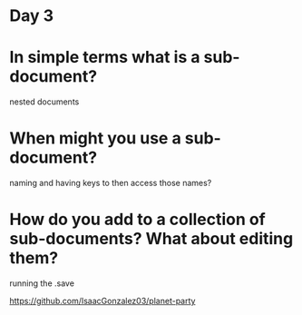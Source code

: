 # Day 3

# In simple terms what is a sub-document?

nested documents

# When might you use a sub-document?

naming and having keys to then access those names?

# How do you add to a collection of sub-documents? What about editing them?

running the .save

https://github.com/IsaacGonzalez03/planet-party